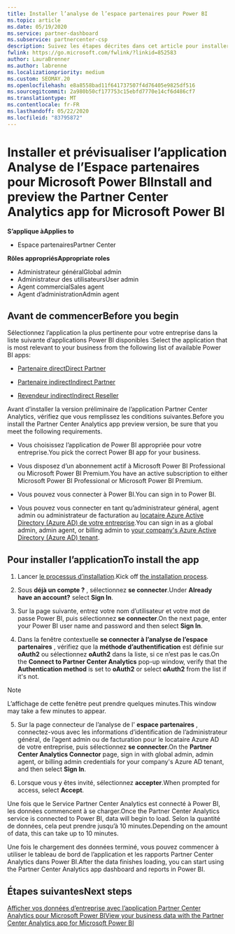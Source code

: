 ```yaml
---
title: Installer l’analyse de l’espace partenaires pour Power BI
ms.topic: article
ms.date: 05/19/2020
ms.service: partner-dashboard
ms.subservice: partnercenter-csp
description: Suivez les étapes décrites dans cet article pour installer et afficher un aperçu de l’application Partner Center Analytics pour Power BI (pour les partenaires directs dans CSP).
fwlink: https://go.microsoft.com/fwlink/?linkid=852583
author: LauraBrenner
ms.author: labrenne
ms.localizationpriority: medium
ms.custom: SEOMAY.20
ms.openlocfilehash: e8a8558bad11f641737507f4d76405e9825df516
ms.sourcegitcommit: 2a980b50cf177753c15ebfd7770e14cf6d486cf7
ms.translationtype: MT
ms.contentlocale: fr-FR
ms.lasthandoff: 05/22/2020
ms.locfileid: "83795872"
---
```

# <a name="install-and-preview-the-partner-center-analytics-app-for-microsoft-power-bi"></a><span data-ttu-id="a38f9-103">Installer et prévisualiser l’application Analyse de l’Espace partenaires pour Microsoft Power BI</span><span class="sxs-lookup"><span data-stu-id="a38f9-103">Install and preview the Partner Center Analytics app for Microsoft Power BI</span></span>

<span data-ttu-id="a38f9-104">**S’applique à**</span><span class="sxs-lookup"><span data-stu-id="a38f9-104">**Applies to**</span></span>

- <span data-ttu-id="a38f9-105">Espace partenaires</span><span class="sxs-lookup"><span data-stu-id="a38f9-105">Partner Center</span></span>

<span data-ttu-id="a38f9-106">**Rôles appropriés**</span><span class="sxs-lookup"><span data-stu-id="a38f9-106">**Appropriate roles**</span></span>
-   <span data-ttu-id="a38f9-107">Administrateur général</span><span class="sxs-lookup"><span data-stu-id="a38f9-107">Global admin</span></span>
-   <span data-ttu-id="a38f9-108">Administrateur des utilisateurs</span><span class="sxs-lookup"><span data-stu-id="a38f9-108">User admin</span></span>
-   <span data-ttu-id="a38f9-109">Agent commercial</span><span class="sxs-lookup"><span data-stu-id="a38f9-109">Sales agent</span></span>
-   <span data-ttu-id="a38f9-110">Agent d’administration</span><span class="sxs-lookup"><span data-stu-id="a38f9-110">Admin agent</span></span>

## <a name="before-you-begin"></a><span data-ttu-id="a38f9-111">Avant de commencer</span><span class="sxs-lookup"><span data-stu-id="a38f9-111">Before you begin</span></span>

<span data-ttu-id="a38f9-112">Sélectionnez l’application la plus pertinente pour votre entreprise dans la liste suivante d’applications Power BI disponibles :</span><span class="sxs-lookup"><span data-stu-id="a38f9-112">Select the application that is most relevant to your business from the following list of available Power BI apps:</span></span>
- [<span data-ttu-id="a38f9-113">Partenaire direct</span><span class="sxs-lookup"><span data-stu-id="a38f9-113">Direct Partner</span></span>](https://app.powerbi.com/groups/me/getdata/services/direct-providers-partner-analytics)

- [<span data-ttu-id="a38f9-114">Partenaire indirect</span><span class="sxs-lookup"><span data-stu-id="a38f9-114">Indirect Partner</span></span>](https://app.powerbi.com/groups/me/getdata/services/indirect-providers-partner-analytics)

- [<span data-ttu-id="a38f9-115">Revendeur indirect</span><span class="sxs-lookup"><span data-stu-id="a38f9-115">Indirect Reseller</span></span>](https://app.powerbi.com/groups/me/getdata/services/indirect-seller-partner-analytics)

<span data-ttu-id="a38f9-116">Avant d’installer la version préliminaire de l’application Partner Center Analytics, vérifiez que vous remplissez les conditions suivantes.</span><span class="sxs-lookup"><span data-stu-id="a38f9-116">Before you install the Partner Center Analytics app preview version, be sure that you meet the following requirements.</span></span>

- <span data-ttu-id="a38f9-117">Vous choisissez l’application de Power BI appropriée pour votre entreprise.</span><span class="sxs-lookup"><span data-stu-id="a38f9-117">You pick the correct Power BI app for your business.</span></span>

- <span data-ttu-id="a38f9-118">Vous disposez d’un abonnement actif à Microsoft Power BI Professional ou Microsoft Power BI Premium.</span><span class="sxs-lookup"><span data-stu-id="a38f9-118">You have an active subscription to either Microsoft Power BI Professional or Microsoft Power BI Premium.</span></span>

- <span data-ttu-id="a38f9-119">Vous pouvez vous connecter à Power BI.</span><span class="sxs-lookup"><span data-stu-id="a38f9-119">You can sign in to Power BI.</span></span>

- <span data-ttu-id="a38f9-120">Vous pouvez vous connecter en tant qu’administrateur général, agent admin ou administrateur de facturation au [locataire Azure Active Directory (Azure AD) de votre entreprise](azure-active-directory-tenants-and-partner-center.md).</span><span class="sxs-lookup"><span data-stu-id="a38f9-120">You can sign in as a global admin, admin agent, or billing admin to [your company's Azure Active Directory (Azure AD) tenant](azure-active-directory-tenants-and-partner-center.md).</span></span>

## <a name="to-install-the-app"></a><span data-ttu-id="a38f9-121">Pour installer l’application</span><span class="sxs-lookup"><span data-stu-id="a38f9-121">To install the app</span></span>

1. <span data-ttu-id="a38f9-122">Lancer [le processus d’installation](https://app.powerbi.com/getdata/services/partneranalytics?cpcode=PartnerCenterAnalytics&getDataForceConnect=true&alwaysPromptForContentProviderCreds=true).</span><span class="sxs-lookup"><span data-stu-id="a38f9-122">Kick off [the installation process](https://app.powerbi.com/getdata/services/partneranalytics?cpcode=PartnerCenterAnalytics&getDataForceConnect=true&alwaysPromptForContentProviderCreds=true).</span></span>

2. <span data-ttu-id="a38f9-123">Sous **déjà un compte ?** , sélectionnez **se connecter**.</span><span class="sxs-lookup"><span data-stu-id="a38f9-123">Under **Already have an account?** select **Sign In**.</span></span> 

3. <span data-ttu-id="a38f9-124">Sur la page suivante, entrez votre nom d’utilisateur et votre mot de passe Power BI, puis sélectionnez **se connecter**.</span><span class="sxs-lookup"><span data-stu-id="a38f9-124">On the next page, enter your Power BI user name and password and then select **Sign In**.</span></span> 

4. <span data-ttu-id="a38f9-125">Dans la fenêtre contextuelle **se connecter à l’analyse de l’espace partenaires** , vérifiez que la **méthode d’authentification** est définie sur **oAuth2** ou sélectionnez **oAuth2** dans la liste, si ce n’est pas le cas.</span><span class="sxs-lookup"><span data-stu-id="a38f9-125">On the **Connect to Partner Center Analytics** pop-up window, verify that the **Authentication method** is set to **oAuth2** or select **oAuth2** from the list if it's not.</span></span> 

> [!NOTE]  
>  <span data-ttu-id="a38f9-126">L’affichage de cette fenêtre peut prendre quelques minutes.</span><span class="sxs-lookup"><span data-stu-id="a38f9-126">This window may take a few minutes to appear.</span></span>

5. <span data-ttu-id="a38f9-127">Sur la page connecteur de l’analyse de l' **espace partenaires** , connectez-vous avec les informations d’identification de l’administrateur général, de l’agent admin ou de facturation pour le locataire Azure AD de votre entreprise, puis sélectionnez **se connecter**.</span><span class="sxs-lookup"><span data-stu-id="a38f9-127">On the **Partner Center Analytics Connector** page, sign in with global admin, admin agent, or billing admin credentials for your company's Azure AD tenant, and then select **Sign In**.</span></span>
 
6. <span data-ttu-id="a38f9-128">Lorsque vous y êtes invité, sélectionnez **accepter**.</span><span class="sxs-lookup"><span data-stu-id="a38f9-128">When prompted for access, select **Accept**.</span></span> 

<span data-ttu-id="a38f9-129">Une fois que le Service Partner Center Analytics est connecté à Power BI, les données commencent à se charger.</span><span class="sxs-lookup"><span data-stu-id="a38f9-129">Once the Partner Center Analytics service is connected to Power BI, data will begin to load.</span></span> <span data-ttu-id="a38f9-130">Selon la quantité de données, cela peut prendre jusqu’à 10 minutes.</span><span class="sxs-lookup"><span data-stu-id="a38f9-130">Depending on the amount of data, this can take up to 10 minutes.</span></span> 

<span data-ttu-id="a38f9-131">Une fois le chargement des données terminé, vous pouvez commencer à utiliser le tableau de bord de l’application et les rapports Partner Center Analytics dans Power BI.</span><span class="sxs-lookup"><span data-stu-id="a38f9-131">After the data finishes loading, you can start using the Partner Center Analytics app dashboard and reports in Power BI.</span></span>

## <a name="next-steps"></a><span data-ttu-id="a38f9-132">Étapes suivantes</span><span class="sxs-lookup"><span data-stu-id="a38f9-132">Next steps</span></span>

[<span data-ttu-id="a38f9-133">Afficher vos données d’entreprise avec l’application Partner Center Analytics pour Microsoft Power BI</span><span class="sxs-lookup"><span data-stu-id="a38f9-133">View your business data with the Partner Center Analytics app for Microsoft Power BI</span></span>](power-bi-app-for-direct-partners-use.md)
